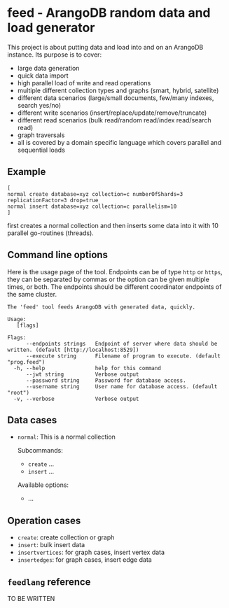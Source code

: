 # feed - ArangoDB random data and load generator

This project is about putting data and load into and on an ArangoDB
instance. Its purpose is to cover:

 - large data generation
 - quick data import
 - high parallel load of write and read operations
 - multiple different collection types and graphs (smart, hybrid, satellite)
 - different data scenarios (large/small documents, few/many indexes,
   search yes/no)
 - different write scenarios (insert/replace/update/remove/truncate)
 - different read scenarios (bulk read/random read/index read/search read)
 - graph traversals
 - all is covered by a domain specific language which covers parallel
   and sequential loads

## Example

```
[
normal create database=xyz collection=c numberOfShards=3 replicationFactor=3 drop=true
normal insert database=xyz collection=c parallelism=10
]
```

first creates a normal collection and then inserts some data into it
with 10 parallel go-routines (threads).


## Command line options

Here is the usage page of the tool. Endpoints can be of type `http` or
`https`, they can be separated by commas or the option can be given
multiple times, or both. The endpoints should be different coordinator
endpoints of the same cluster.

```
The 'feed' tool feeds ArangoDB with generated data, quickly.

Usage:
   [flags]

Flags:
      --endpoints strings   Endpoint of server where data should be written. (default [http://localhost:8529])
      --execute string      Filename of program to execute. (default "prog.feed")
  -h, --help                help for this command
      --jwt string          Verbose output
      --password string     Password for database access.
      --username string     User name for database access. (default "root")
  -v, --verbose             Verbose output
```


## Data cases

 - `normal`: This is a normal collection

   Subcommands:
     - `create` ...
     - `insert` ...

   Available options:
     - ...

## Operation cases

 - `create`: create collection or graph
 - `insert`: bulk insert data
 - `insertvertices`: for graph cases, insert vertex data
 - `insertedges`: for graph cases, insert edge data

## `feedlang` reference

TO BE WRITTEN

